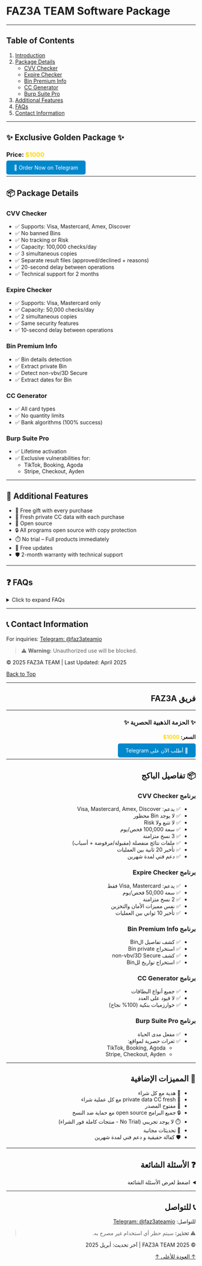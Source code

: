 # FAZ3A TEAM Software Package

---

## Table of Contents
1. [Introduction](#introduction)
2. [Package Details](#package-details)
   - [CVV Checker](#cvv-checker)
   - [Expire Checker](#expire-checker)
   - [Bin Premium Info](#bin-premium-info)
   - [CC Generator](#cc-generator)
   - [Burp Suite Pro](#burp-suite-pro)
3. [Additional Features](#additional-features)
4. [FAQs](#faqs)
5. [Contact Information](#contact-information)

---

<a name="introduction"></a>
## ✨ Exclusive Golden Package ✨

### Price: <span style="color: #FFD700;">$1000</span>

<a href="https://t.me/faz3ateamjo" style="background-color: #0088CC; color: white; padding: 10px 20px; text-decoration: none; border-radius: 5px;">📩 Order Now on Telegram</a>

---

<a name="package-details"></a>
## 📦 Package Details

### CVV Checker <a name="cvv-checker"></a>
- ✅ Supports: Visa, Mastercard, Amex, Discover  
- ✅ No banned Bins  
- ✅ No tracking or Risk  
- ✅ Capacity: 100,000 checks/day  
- ✅ 3 simultaneous copies  
- ✅ Separate result files (approved/declined + reasons)  
- ✅ 20-second delay between operations  
- ✅ Technical support for 2 months  

### Expire Checker <a name="expire-checker"></a>
- ✅ Supports: Visa, Mastercard only  
- ✅ Capacity: 50,000 checks/day  
- ✅ 2 simultaneous copies  
- ✅ Same security features  
- ✅ 10-second delay between operations  

### Bin Premium Info <a name="bin-premium-info"></a>
- ✅ Bin details detection  
- ✅ Extract private Bin  
- ✅ Detect non-vbv/3D Secure  
- ✅ Extract dates for Bin  

### CC Generator <a name="cc-generator"></a>
- ✅ All card types  
- ✅ No quantity limits  
- ✅ Bank algorithms (100% success)  

### Burp Suite Pro <a name="burp-suite-pro"></a>
- ✅ Lifetime activation  
- ✅ Exclusive vulnerabilities for:
  - TikTok, Booking, Agoda  
  - Stripe, Checkout, Ayden  

---

<a name="additional-features"></a>
## 🌟 Additional Features
- 🎁 Free gift with every purchase  
- 🔑 Fresh private CC data with each purchase  
- 📂 Open source  
- 🔒 All programs open source with copy protection  
- ⏱️ No trial – Full products immediately  
- 🔄 Free updates  
- 🛡️ 2-month warranty with technical support  

---

<a name="faqs"></a>
## ❓ FAQs

<details>
<summary>Click to expand FAQs</summary>

1. **How to purchase?**  
   Contact us via the Telegram button above and send "I want to purchase the package."

2. **What payment methods are available?**  
   We accept: Bitcoin, USDT, Western Union, MoneyGram.

3. **Is there a warranty?**  
   Yes, a 2-month warranty with technical support.

4. **How do I get updates?**  
   Updates will be sent via Telegram after purchase.
</details>

---

<a name="contact-information"></a>
## 📞 Contact Information

For inquiries: [Telegram: @faz3ateamjo](https://t.me/faz3ateamjo)

> ⚠️ **Warning:** Unauthorized use will be blocked.

© 2025 FAZ3A TEAM | Last Updated: April 2025

[Back to Top](#top)

---

<div dir="rtl">

## فريق FAZ3A

---

### ✨ الحزمة الذهبية الحصرية ✨

#### السعر: <span style="color: #FFD700;">1000$</span>

<a href="https://t.me/faz3ateamjo" style="background-color: #0088CC; color: white; padding: 10px 20px; text-decoration: none; border-radius: 5px;">📩 أطلب الآن على Telegram</a>

---

## 📦 تفاصيل الباكج

### برنامج CVV Checker
- ✅ يدعم: Visa, Mastercard, Amex, Discover  
- ✅ لا يوجد Bin محظور  
- ✅ لا تتبع ولا Risk  
- ✅ سعة 100,000 فحص/يوم  
- ✅ 3 نسخ متزامنة  
- ✅ ملفات نتائج منفصلة (مقبولة/مرفوضة + أسباب)  
- ✅ تأخير 20 ثانية بين العمليات  
- ✅ دعم فني لمدة شهرين  

### برنامج Expire Checker
- ✅ يدعم: Visa, Mastercard فقط  
- ✅ سعة 50,000 فحص/يوم  
- ✅ 2 نسخ متزامنة  
- ✅ نفس مميزات الأمان والتخزين  
- ✅ تأخير 10 ثواني بين العمليات  

### برنامج Bin Premium Info
- ✅ كشف تفاصيل الBin  
- ✅ استخراج Bin private  
- ✅ كشف non-vbv/3D Secure  
- ✅ استخراج تواريخ للBin  

### برنامج CC Generator
- ✅ جميع أنواع البطاقات  
- ✅ لا قيود على العدد  
- ✅ خوارزميات بنكية (100% نجاح)  

### برنامج Burp Suite Pro
- ✅ مفعل مدى الحياة  
- ✅ ثغرات حصرية لمواقع:
  - TikTok, Booking, Agoda  
  - Stripe, Checkout, Ayden  

---

## 🌟 المميزات الإضافية
- 🎁 هدية مع كل شراء  
- 🔑 private data CC fresh مع كل عملية شراء  
- 📂 مفتوح المصدر  
- 🔒 جميع البرامج open source مع حماية ضد النسخ  
- ⏱️ لا يوجد تجريبي (No Trial - منتجات كاملة فور الشراء)  
- 🔄 تحديثات مجانية  
- 🛡️ كفالة حقيقية و دعم فني لمدة شهرين  

---

## ❓ الأسئلة الشائعة

<details>
<summary>اضغط لعرض الأسئلة الشائعة</summary>

1. **❓ كيف يمكنني الشراء؟**  
   تواصل معنا عبر زر Telegram أعلاه وأرسل "أرغب في شراء الحزمة."

2. **💰 ما هي طرق الدفع المتاحة؟**  
   نقبل: Bitcoin, USDT, Western Union, MoneyGram.

3. **🛡️ هل هناك ضمان؟**  
   نعم، ضمان لمدة شهرين مع دعم فني.

4. **🔄 كيف أحصل على التحديثات؟**  
   سيتم إرسال التحديثات عبر Telegram بعد الشراء.
</details>

---

## 📞 للتواصل

للتواصل: [Telegram: @faz3ateamjo](https://t.me/faz3ateamjo)

> ⚠️ **تحذير:** سيتم حظر أي استخدام غير مصرح به.

© 2025 FAZ3A TEAM | آخر تحديث: أبريل 2025

[↑ العودة للأعلى ↑](#top)

</div>
